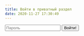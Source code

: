 ```yaml
---
title: Войти в приватный раздел
date: 2020-11-27 17:30:49
---
```


<script> 
	const urlParams = new URLSearchParams(window.location.toLocaleString());
	const err = urlParams.get("error")
	if (err == 1) {
		document.getElementById("p1").innerHTML = "New text!"; 
	} else {
		document.getElementById("p1").innerHTML = "Old text!"; 
	}
</script>

<div id = "error"/>
<form accept-charset="UTF-8" action = "/cfp_login" method="POST">
    <input type="password" class="form__input" name="password" placeholder="Пароль">
    <button type="submit" class="form__submit">Войти!</button>
</form>
